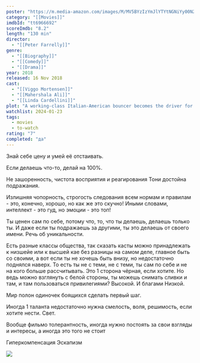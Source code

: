 ```yaml
---
poster: "https://m.media-amazon.com/images/M/MV5BYzIzYmJlYTYtNGNiYy00N2EwLTk4ZjItMGYyZTJiOTVkM2RlXkEyXkFqcGdeQXVyODY1NDk1NjE@._V1_SX300.jpg"
category: "[[Movies]]"
imdbId: "tt6966692"
scoreImdb: "8.2"
length: "130 min"
director: 
  - "[[Peter Farrelly]]"
genre: 
  - "[[Biography]]"
  - "[[Comedy]]"
  - "[[Drama]]"
year: 2018
released: 16 Nov 2018
cast: 
  - "[[Viggo Mortensen]]"
  - "[[Mahershala Ali]]"
  - "[[Linda Cardellini]]"
plot: "A working-class Italian-American bouncer becomes the driver for an African-American classical pianist on a tour of venues through the 1960s American South."
watchlist: 2024-01-23
tags: 
  - movies
  - to-watch
rating: "7"
completed: "да"
---
```

Знай себе цену и умей её отстаивать.

Если делаешь что-то, делай на 100%.

Не зашоренность, чистота восприятия и реагирования Тони достойна подражания.

Излишняя чопорность, строгость следования всем нормам и правилам - это, конечно, хорошо, но как же это скучно! Иными словами, интеллект - это гуд, но эмоции - это топ!

Ты ценен сам по себе, потому что, то, что ты делаешь, делаешь только ты. И даже если ты подражаешь за другими, ты это делаешь от своего имени. Речь об уникальности.

Есть разные классы общества, так сказать касты можно принадлежать к низшейе или к высшей кае без разницы на самом деле, главное быть со своими, а вот если ты не хочешь быть внизу, но недостаточно поднялся наверх. То есть ты не с теми, не с теми, ты сам по себе и не на кого больше рассчитывать. Это 1 сторона чёрная, если хотите. Но ведь можно взглянуть с белой стороны, ты можешь снимать сливки и там, и там пользоваться привилегиями? Высокой. И благами Низкой.

Мир полон одиночек боящихся сделать первый шаг.

Иногда 1 таланта недостаточно нужна смелость, воля, решимость, если хотите нести. Свет.

Вообще фильмо толерантность, иногда нужно постоять за свои взгляды и интересы, а иногда это того не стоит

Гиперкомпенсация
Эскапизм

![](https://m.media-amazon.com/images/M/MV5BYzIzYmJlYTYtNGNiYy00N2EwLTk4ZjItMGYyZTJiOTVkM2RlXkEyXkFqcGdeQXVyODY1NDk1NjE@._V1_SX300.jpg)